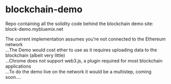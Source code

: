 # blockchain-demo
Repo containing all the solidity code behind the blockchain demo site: block-demo.mybluemix.net

The current implementation assumes you're not connected to the Ethereum network<br>
...The Demo would cost ether to use as it requires uploading data to the blockchain (albeit very little)<br>
...Chrome does not support web3.js, a plugin required for most blockchain applications<br>
...To do the demo live on the network it would be a multistep, coming soon....

